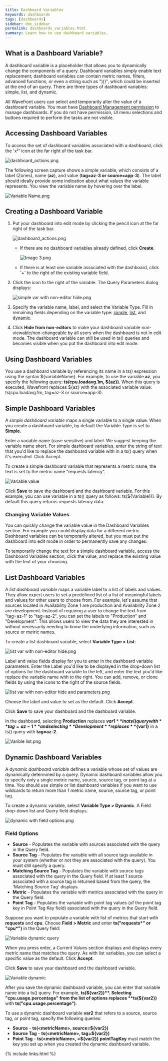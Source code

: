 ```yaml
---
title: Dashboard Variables
keywords: dashboards
tags: [dashboards]
sidebar: doc_sidebar
permalink: dashboards_variables.html
summary: Learn how to use dashboard variables.
---
```

## What is a Dashboard Variable?

A dashboard variable is a placeholder that allows you to dynamically change the components of a query. Dashboard variables simply enable text replacement; dashboard variables can contain metric names, filters, advanced functions, or even a string such as ")))", which could be inserted at the end of an query. There are three types of dashboard variables: simple, list, and dynamic.

All Wavefront users can select and temporarily alter the value of a dashboard variable. You must have [Dashboard Management permission](permissions) to manage dashboards. If you do not have permission, UI menu selections and buttons required to perform the tasks are not visible.

## Accessing Dashboard Variables

To access the set of dashboard variables associated with a dashboard, click the 'x²' icon at the far right of the task bar.

![dashboard_actions.png](images/dashboard_actions.png)

The following screen capture shows a simple variable, which consists of a label (Zones), name (**az**), and value (**tag=az-3 or source=app-3**). The label should ideally provide some indication about what values the variable represents. You view the variable name by hovering over the label.

![Variable Name.png](images/db_var_name.png)

## Creating a Dashboard Variable

1.  Put your dashboard into edit mode by clicking the pencil icon at the far right of the task bar.

    ![dashboard\_actions.png](images/dashboard_actions.png)

    -   If there are no dashboard variables already defined, click **Create**.

        ![Image 3.png](images/db_var_create.png)

    -   If there is at least one variable associated with the dashboard, click '+' to the right of the existing variable field.

2.  Click the <span class="fa-edit fa"/> icon to the right of the variable. The Query Parameters dialog displays:

    ![simple var with non-editor hide.png](images/db_var_simple_with_non-editor_hide.png)

3.  Specify the variable name, label, and select the Variable Type. Fill in remaining fields depending on the variable type: [simple](#simple), [list](#list), and [dynamic](#dynamic).
4.  Click **Hide from non-editors** to make your dashboard variable non-viewable/non-changeable by all users when the dashboard is not in edit mode. The dashboard variable can still be used in ts() queries and becomes visible when you put the dashboard into edit mode.

## Using Dashboard Variables

You use a dashboard variable by referencing its name in a ts() expression using the syntax ${variableName}. For example, to use the variable **az**, you specify the following query: **ts(cpu.loadavg.1m, ${az})**. When this query is executed, Wavefront replaces ${az} with the associated variable value: ts(cpu.loadavg.1m, tag=az-3 or source=app-3).

<span id="simple"></span>

## Simple Dashboard Variables

A *simple dashboard variable* maps a single variable to a single value. When you create a dashboard variable, by default the Variable Type is set to **Simple**.

Enter a variable name (case sensitive) and label. We suggest keeping the variable name short. For simple dashboard variables, enter the string of text that you'd like to replace the dashboard variable with in a ts() query when it's executed. Click Accept.

To create a simple dashboard variable that represents a metric name, the text is set to the metric name "requests.latency".

![Variable value](images/db_var_value.png)

Click **Save** to save the dashboard and the dashboard variable. For this example, you can use variable in a ts() query as follows: ts(${Variable1}). By default this query returns requests latency data.

### Changing Variable Values

You can quickly change the variable value in the Dashboard Variables section. For example you could display data for a different metric. Dashboard variables can be temporarily altered, but you must put the dashboard into edit mode in order to permanently save any changes.

To temporarily change the text for a simple dashboard variable, access the Dashboard Variables section, click the value, and replace the existing value with the text of your choosing.

<span id="list"></span>

## List Dashboard Variables

A *list dashboard variable* maps a variable label to a list of labels and values. They allow expert users to set a predefined list of a list of meaningful labels and values for other users to choose from. For example, let's assume that sources located in Availability Zone 1 are production and Availability Zone 2 are development. Instead of requiring a user to change the text from "tag=az-1" to "tag=az-2", you can set the labels to "Production" and "Development". This allows users to view the data they are interested in without necessarily needing to know the underlying information, such as source or metric names.

To create a list dashboard variable, select **Variable Type &gt; List**:

![list var with non-editor hide.png](images/db_var_list_with_non-editor_hide.png)

Label and value fields display for you to enter in the dashboard variable parameters. Enter the Label you'd like to be displayed in the drop-down list of options for the dashboard variable to the left, and enter the text you'd like replace the variable name with to the right. You can add, remove, or clone fields by using the icons to the right of the source fields.

![list var with non-editor hide and parameters.png](images/db_var_list_with_non-editor_hide_and_parameters.png)

Choose the label and value to set as the default. Click **Accept**.

Click **Save** to save your dashboard and the dashboard variable.

In the dashboard, selecting **Production** replaces **${var1}** in a ts() query with **tag=az-1** and selecting **Development** replaces **${var1}** in a ts() query with **tag=az-2**.

![Varible list.png](images/db_var_list.png)

<span id="dynamic"></span>

## Dynamic Dashboard Variables

A *dynamic dashboard variable* defines a variable whose set of values are dynamically determined by a query. Dynamic dashboard variables allow you to specify only a single metric name, source, source tag, or point tag at a time. You should use simple or list dashboard variables if you want to use wildcards to return more than 1 metric name, source, source tag, or point tag.

To create a dynamic variable, select **Variable Type &gt; Dynamic**. A Field drop-down list and Query field displays.

![dynamic with field options.png](images/db_var_dynamic_with_field_options.png)

### Field Options

-   **Source** - Populates the variable with sources associated with the query in the Query field.
-   **Source Tag** - Populates the variable with all source tags available in your system (whether or not they are associated with the query). You must still specify a query.
-   **Matching Source Tag** - Populates the variable with source tags associated with the query in the Query field. If at least 1 source associated with a source tag is returned based from the query, the 'Matching Source Tag' displays.
-   **Metric** - Populates the variable with metrics associated with the query in the Query field.
-   **Point Tag** - Populates the variable with point tag values (of the point tag key in Point Tag Key field) associated with the query in the Query field.

Suppose you want to populate a variable with list of metrics that start with **requests** and **cpu**. Choose **Field &gt; Metric** and enter **ts("requests\*" or "cpu\*")** in the Query field:

![Variable dynamic query](images/db_var_dynamic_query.png)

When you press enter, a Current Values section displays and displays every metric name that matches the query. As with list variables, you can select a specific value as the default. Click **Accept**.

Click **Save** to save your dashboard and the dashboard variable.

![Variable dynamic](images/db_var_dynamic.png)

After you save the dynamic dashboard variable, you can enter that variable name into a ts() query. For example, **ts(${var2})**. Selecting "cpu.usage.percentage" from the list of options replaces **ts(${var2})** with **ts("cpu.usage.percentage")**.

To use a dynamic dashboard variable **var2** that refers to a source, source tag, or point tag, specify the following queries:

-   **Source** - **ts(&lt;metricName&gt;, source=${var2})**
-   **Source Tag** - **ts(&lt;metricName&gt;, tag=${var2})**
-   **Point Tag** - **ts(&lt;metricName&gt;, =${var2})** **pointTagKey** must match the key you set up when you created the dynamic dashboard variable.

{% include links.html %}

